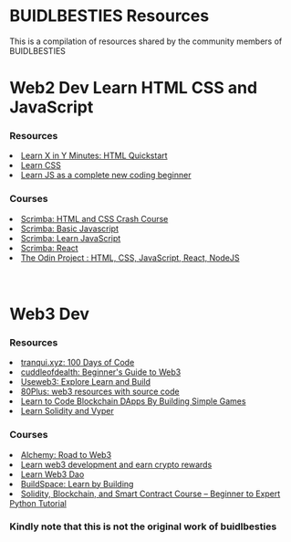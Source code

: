 # BUIDLBESTIES Resources

This is a compilation of resources shared by the community members of BUIDLBESTIES


<h1>Web2 Dev Learn HTML CSS and JavaScript</h1>
<h3>Resources</h3>
  <li><a href="https://learnxinyminutes.com/docs/html/">Learn X in Y Minutes: HTML Quickstart</a></li>
  <li><a href="https://web.dev/learn/css/">Learn CSS</a></li>
  <li><a href="https://javascript.info/">Learn JS as a complete new coding beginner</a></li>
<h3>Courses</h3>
  <li><a href="https://scrimba.com/learn/htmlcss">Scrimba: HTML and CSS Crash Course</a></li>
  <li><a href="https://scrimba.com/learn/basicjavascript">Scrimba: Basic Javascript</a></li>
  <li><a href="https://scrimba.com/learn/learnjavascript">Scrimba: Learn JavaScript</a></li>
  <li><a href="https://scrimba.com/learn/learnreact">Scrimba: React</a></li>
  <li><a href="https://www.theodinproject.com/">The Odin Project : HTML, CSS, JavaScript, React, NodeJS<a></li>
<br>
<br>

<h1>Web3 Dev</h1>
<h3>Resources</h3>
  <li><a href="https://tranqui.xyz/posts/100-days-of-code">tranqui.xyz: 100 Days of Code</a></li>
  <li><a href="https://cuddleofdeath.hashnode.dev/beginners-guide-to-web3">cuddleofdealth: Beginner's Guide to Web3</a></li>
  <li><a href="https://www.useweb3.xyz/">Useweb3: Explore Learn and Build </a></li>
  <li><a href="https://www.theinsaneapp.com/2022/05/best-web3-projects.html">80Plus: web3 resources with source code</a></li>
  <li><a href="https://cryptozombies.io/">Learn to Code Blockchain DApps By Building Simple Games</a></li>
  <li><a href="https://www.smartcontract.engineer/">Learn Solidity and Vyper</a></li>

<h3>Courses</h3>
  <li><a href="https://www.youtube.com/playlist?list=PLMj8NvODurfEYLsuiClgikZBGDfhwdcXF">Alchemy: Road to Web3</a></li>
  <li><a href="https://www.pointer.gg/">Learn web3 development and earn crypto rewards</a></li>
  <li><a href="https://www.learnweb3.io/">Learn Web3 Dao</a></li>
  <li><a href="https://www.learnweb3.io/">BuildSpace: Learn by Building</a></li>
  <li><a href="https://www.youtube.com/watch?v=M576WGiDBdQ&ab_channel=freeCodeCamp.org">Solidity, Blockchain, and Smart Contract Course – Beginner to Expert Python Tutorial</a></li>


### Kindly note that this is not the original work of buidlbesties 